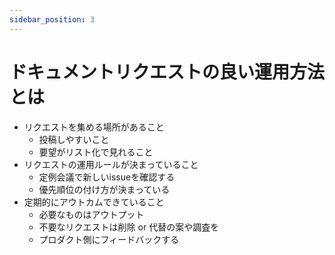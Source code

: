 ```yaml
---
sidebar_position: 3
---
```


# ドキュメントリクエストの良い運用方法とは

- リクエストを集める場所があること
    - 投稿しやすいこと
    - 要望がリスト化で見れること
- リクエストの運用ルールが決まっていること
    - 定例会議で新しいissueを確認する
    - 優先順位の付け方が決まっている
- 定期的にアウトカムできていること
    - 必要なものはアウトプット
    - 不要なリクエストは削除 or 代替の案や調査を
    - プロダクト側にフィードバックする

